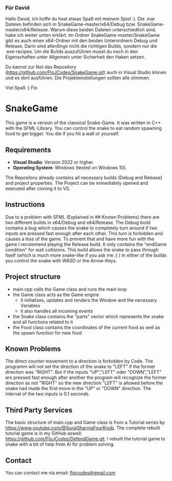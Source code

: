 ### Für David
Hallo David, ich hoffe du hast etwas Spaß mit meinem Spiel :). 
Die .exe Dateien befinden sich in SnakeGame-master/x64/Debug bzw. SnakeGame-master/x64/Release. 
Warum diese beiden Dateien unterschiedlich sind, habe ich weiter unten erklärt. 
Im Ordner SnakeGame-master/SnakeGame gibt es auch einen x64-Ordner mit den beiden Unterordnern Debug und Release.
Darin sind allerdings nicht die richtigen Builds, sondern nur die .exe-recipes.
Um die Builds auszuführen musst du noch in den Eigenschaften unter Allgemein unter Sicherheit den Haken setzen.

Du kannst zur Not das Repository (https://github.com/FloJCodes/SnakeGame.git) auch in Visual Studio klonen und es dort ausführen. Die Projekteinstellungen sollten alle stimmen.

Viel Spaß :)
Flo


# SnakeGame

This game is a version of the classical Snake-Game. It was written in C++ with the SFML-Library.
You can control the snake to eat random spawning food to get bigger. You die if you hit a wall or yourself.


## Requirements
- **Visual Studio**: Version 2022 or higher.
- **Operating System**: Windows (tested on Windows 10).

The Repository already contains all necessary builds (Debug and Release) and project properties. The Project can be immediately opened and executed after cloning it to VS.


## Instructions
Due to a problem with SFML (Explained in ## Known Problems) there are two different builds in x64/Debug and x64/Release. 
The Debug build contains a bug which causes the snake to completely turn around if two inputs are pressed fast enough after each other. 
This turn is forbidden and causes a loss of the game. To prevent that and have more fun with the game I recommend playing the Release build. 
It only contains the "endGame condition" for wall collisions. This build allows the snake to pass through itself (which is much more snake-like if you ask me :) )
In either of the builds you control the snake with WASD or the Arrow-Keys.


## Project structure
- main.cpp calls the Game class and runs the main loop
- the Game class acts as the Game engine
  - it initializes, updates and renders the Window and the necessary Variables
  - it also handles all incoming events
- the Snake class contains the "parts" vector which represents the snake and all functions related to it
- the Food class contains the coordinates of the current food as well as the spawn function for new food


## Known Problems
The direct counter movement to a direction is forbidden by Code. The programm will not set the direction of the snake to "LEFT" if the former direction was "RIGHT".
But if the inputs "UP","LEFT" oder "DOWN","LEFT" are pressed fast enough after another the program will recognize the former direction as not "RIGHT" so the new direction "LEFT" is allowed
before the snake had made the first move in the "UP" or "DOWN" direction. The interval of the two inputs is 0.1 seconds.


## Third Party Services
The basic structure of main.cpp and Game class is from a Tutorial series by https://www.youtube.com/@SurajSharmaFourKnob.
The complete rebuilt tutorial game is in my GitHub aswell: https://github.com/FloJCodes/DefendGame.git.
I rebuilt the tutorial game to snake with a bit of help from AI for problem solving.

## Contact
You can contact me via email: flojcodes@gmail.com
